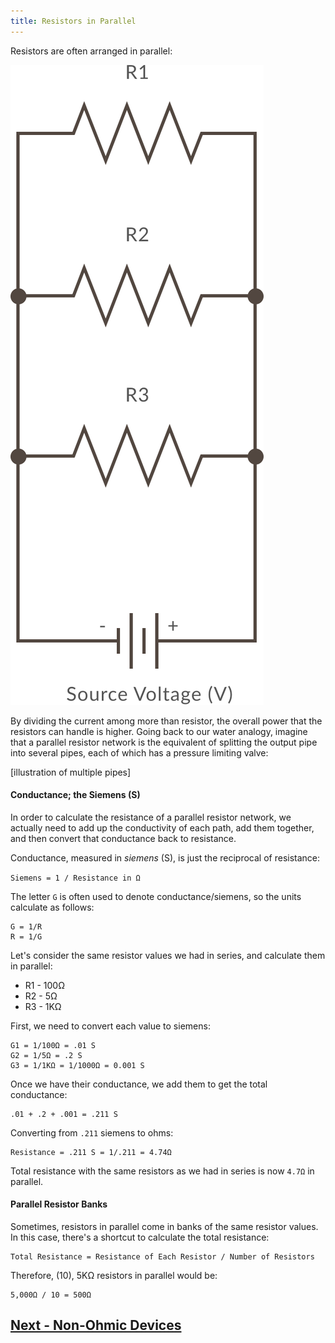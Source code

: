 ```yaml
---
title: Resistors in Parallel
---
```


Resistors are often arranged in parallel:

![](../Resistors_in_Parallel.svg)

By dividing the current among more than resistor, the overall power that the resistors can handle is higher. Going back to our water analogy, imagine that a parallel resistor network is the equivalent of splitting the output pipe into several pipes, each of which has a pressure limiting valve:

[illustration of multiple pipes]

#### Conductance; the Siemens (S)

In order to calculate the resistance of a parallel resistor network, we actually need to add up the conductivity of each path, add them together, and then convert that conductance back to resistance.

Conductance, measured in _siemens_ (S), is just the reciprocal of resistance: 

`Siemens = 1 / Resistance in Ω`

The letter `G` is often used to denote conductance/siemens, so the units calculate as follows:

```
G = 1/R
R = 1/G
```

Let's consider the same resistor values we had in series, and calculate them in parallel:

 * R1 - 100Ω
 * R2 - 5Ω
 * R3 - 1KΩ

First, we need to convert each value to siemens:

```
G1 = 1/100Ω = .01 S
G2 = 1/5Ω = .2 S
G3 = 1/1KΩ = 1/1000Ω = 0.001 S
```

Once we have their conductance, we add them to get the total conductance:

```
.01 + .2 + .001 = .211 S
```

Converting from `.211` siemens to ohms:

``` 
Resistance = .211 S = 1/.211 = 4.74Ω
``` 

Total resistance with the same resistors as we had in series is now `4.7Ω` in parallel.

#### Parallel Resistor Banks

Sometimes, resistors in parallel come in banks of the same resistor values. In this case, there's a shortcut to calculate the total resistance:

```
Total Resistance = Resistance of Each Resistor / Number of Resistors
```

Therefore, (10), 5KΩ resistors in parallel would be:

```
5,000Ω / 10 = 500Ω
```

## [Next - Non-Ohmic Devices](../Non-Ohmic_Devices)

<br/>
